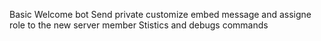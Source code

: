 Basic Welcome bot 
Send private customize embed message and assigne role to the new server member 
Stistics and debugs commands 
